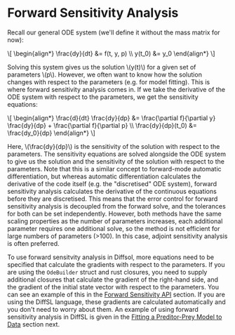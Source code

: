 # Forward Sensitivity Analysis

Recall our general ODE system (we'll define it without the mass matrix for now):

\\[
\begin{align*}
\frac{dy}{dt} &= f(t, y, p) \\\\
y(t_0) &= y_0
\end{align*}
\\]

Solving this system gives us the solution \\(y(t)\\) for a given set of parameters \\(p\\). However, we often want to know how the solution changes with respect to the parameters (e.g. for model fitting). This is where forward sensitivity analysis comes in. If we take the derivative of the ODE system with respect to the parameters, we get the sensitivity equations:

\\[
\begin{align*}
\frac{d}{dt} \frac{dy}{dp} &= \frac{\partial f}{\partial y} \frac{dy}{dp} + \frac{\partial f}{\partial p} \\\\
\frac{dy}{dp}(t_0) &= \frac{dy_0}{dp}
\end{align*}
\\]

Here, \\(\frac{dy}{dp}\\) is the sensitivity of the solution with respect to the parameters. The sensitivity equations are solved alongside the ODE system to give us the solution and the sensitivity of the solution with respect to the parameters. Note that this is a similar concept to forward-mode automatic differentiation, but whereas automatic differentiation calculates the derivative of the code itself (e.g. the "discretised" ODE system), forward sensitivity analysis calculates the derivative of the continuous equations before they are discretised. This means that the error control for forward sensitivity analysis is decoupled from the forward solve, and the tolerances for both can be set independently. However, both methods have the same scaling properties as the number of parameters increases, each additional parameter requires one additional solve, so the method is not efficient for large numbers of parameters (>100). In this case, adjoint sensitivity analysis is often preferred. 

To use forward sensitvity analysis in Diffsol, more equations need to be specified that calculate the gradients with respect to the parameters. If you are using the `OdeBuilder` struct and rust closures, you need to supply additional closures that calculate the gradient of the right-hand side, and the gradient of the initial state vector with respect to the parameters. You can see an example of this in the [Forward Sensitivity API](../specify/forward_sensitivity.md) section. If you are using the DiffSL language, these gradients are calculated automatically and you don't need to worry about them. An example of using forward sensitivity analysis in DiffSL is given in the [Fitting a Preditor-Prey Model to Data](./population_dynamics_fitting.md) section next.